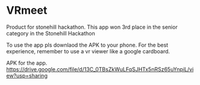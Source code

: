 # VRmeet

Product for stonehill hackathon. This app won 3rd place in the senior category in the Stonehill Hackathon 

To use the app pls downlaod the APK to your phone. For the best experience, remember to use a vr viewer like a google cardboard.

APK for the app.
https://drive.google.com/file/d/13C_0TBsZkWuLFqSJHTx5nRSz65uYnpiL/view?usp=sharing
